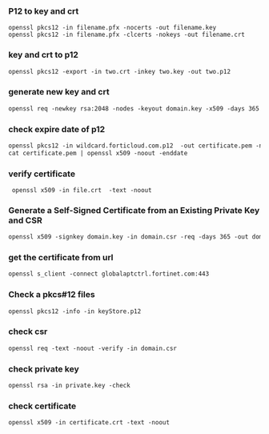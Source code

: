 ### P12 to key and crt 
```$markdown
openssl pkcs12 -in filename.pfx -nocerts -out filename.key
openssl pkcs12 -in filename.pfx -clcerts -nokeys -out filename.crt

```

### key and crt to p12

```markdown
openssl pkcs12 -export -in two.crt -inkey two.key -out two.p12
```


### generate new key and crt

```markdown
openssl req -newkey rsa:2048 -nodes -keyout domain.key -x509 -days 365 -out domain.crt
```


### check expire date of p12
```markdown
openssl pkcs12 -in wildcard.forticloud.com.p12  -out certificate.pem -nodes
cat certificate.pem | openssl x509 -noout -enddate

```

### verify certificate
```
 openssl x509 -in file.crt  -text -noout

```


### Generate a Self-Signed Certificate from an Existing Private Key and CSR
```markdown
openssl x509 -signkey domain.key -in domain.csr -req -days 365 -out domain.crt
```

### get the certificate from url
```markdown
openssl s_client -connect globalaptctrl.fortinet.com:443
```


### Check a pkcs#12 files
```markdown
openssl pkcs12 -info -in keyStore.p12
```

### check csr
```markdown
openssl req -text -noout -verify -in domain.csr
```

### check private key
```markdown
openssl rsa -in private.key -check
```

### check certificate
```markdown
openssl x509 -in certificate.crt -text -noout
```